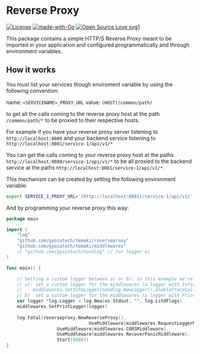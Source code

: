 # Reverse Proxy

[![License](https://img.shields.io/badge/License-Apache%202.0-blue.svg)](https://opensource.org/licenses/Apache-2.0) 
[![made-with-Go](https://img.shields.io/badge/Made%20with-Go-1f425f.svg)](http://golang.org)
[![Open Source Love svg1](https://badges.frapsoft.com/os/v1/open-source.svg?v=103)](https://github.com/ellerbrock/open-source-badges/)

This package contains a simple HTTP/S Reverse Proxy meant to be imported in your application and configured programmatically and through environment variables.

## How it works

You must list your services though enviroment variable by using the following convention:

name: `<SERVICENAME>_PROXY_URL`
value: `(HOST)/common/path/`
  
to get all the calls coming to the reverse proxy host at the path `/common/path/*` to be proxied to their respective hosts.
  
For example if you have your reverse proxy server listening to `http://localhost:8080` and your backend service listening to `http://localhost:8081/service-1/api/v1/*`

You can get the calls coming to your reverse proxy host at the paths `http://localhost:8080/service-1/api/v1/*` to be all proxied to the backend service at the paths `http://localhost:8081/service-1/api/v1/*`.

This mechanism can be created by setting the following environment variable:

```bash
export SERVICE_1_PROXY_URL='(http://localhost:8081)/service-1/api/v1/'
```
And by programming your reverse proxy this way:

```go
package main

import (
	"log"
	"github.com/gyozatech/temaki/reverseproxy"
	"github.com/gyozatech/temaki/middlewares"
	// "github.com/gyozatech/noodlog" // for logger a)
)

func main() {

	// Setting a custom logger between a) or b): in this example we're using b)
	// a): set a custom logger for the middlewares (a logger with Info(message ...interface{}) function)
	//    middlewares.SetInfoLogger(noodlog.NewLogger().EnableTraceCaller())
	// b)  set a custom logger for the middlewares (a logger with Println(message ...interface{}) function)
	var logger *log.Logger = log.New(os.Stdout, "", log.LstdFlags)
	middlewares.SetPrintLogger(logger)
	
	log.Fatal(reverseproxy.NewReverseProxy().
    	                       UseMiddleware(middlewares.RequestLoggerMiddleware).
			       UseMiddleware(middlewares.CORSMiddleware).
			       UseMiddleware(middlewares.RecoverPanicMiddleware).
			       Start(8080))
}
```
